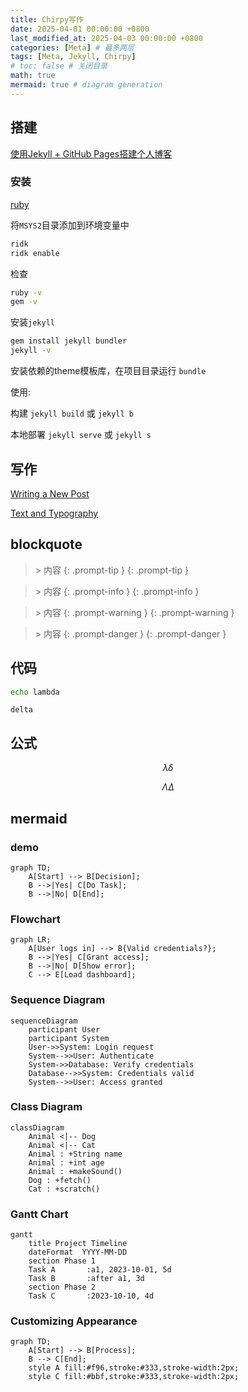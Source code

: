 ```yaml
---
title: Chirpy写作
date: 2025-04-01 00:00:00 +0800
last_modified_at: 2025-04-03 00:00:00 +0800
categories: [Meta] # 最多两层
tags: [Meta, Jekyll, Chirpy]
# toc: false # 关闭目录
math: true
mermaid: true # diagram generation
---
```


## 搭建

[使用Jekyll + GitHub Pages搭建个人博客](https://zzy979.github.io/posts/creating-personal-blog-site/)

### 安装

[ruby](https://rubyinstaller.org/downloads/)

将`MSYS2`目录添加到环境变量中

```bash
ridk
ridk enable
```

检查

```bash
ruby -v
gem -v
```

安装`jekyll`

``` bash
gem install jekyll bundler
jekyll -v
```

安装依赖的theme模板库，在项目目录运行 `bundle`

使用:

构建 `jekyll build` 或 `jekyll b`

本地部署 `jekyll serve` 或 `jekyll s`

## 写作

[Writing a New Post](https://chirpy.cotes.page/posts/write-a-new-post/)

[Text and Typography](https://chirpy.cotes.page/posts/text-and-typography/)

## blockquote

> \> 内容  {: .prompt-tip }
{: .prompt-tip }

> \> 内容  {: .prompt-info }
{: .prompt-info }

> \> 内容  {: .prompt-warning }
{: .prompt-warning }

> \> 内容  {: .prompt-danger }
{: .prompt-danger }

## 代码

```bash
echo lambda
```

```
delta
```

## 公式

$$
\lambda \delta
$$

$$
\Lambda \Delta
$$

## mermaid

### demo

```mermaid
graph TD;
    A[Start] --> B[Decision];
    B -->|Yes| C[Do Task];
    B -->|No| D[End];
```

### Flowchart

```mermaid
graph LR;
    A[User logs in] --> B{Valid credentials?};
    B -->|Yes| C[Grant access];
    B -->|No| D[Show error];
    C --> E[Load dashboard];
```

### Sequence Diagram

```mermaid
sequenceDiagram
    participant User
    participant System
    User->>System: Login request
    System-->>User: Authenticate
    System->>Database: Verify credentials
    Database-->>System: Credentials valid
    System-->>User: Access granted
```

### Class Diagram

```mermaid
classDiagram
    Animal <|-- Dog
    Animal <|-- Cat
    Animal : +String name
    Animal : +int age
    Animal : +makeSound()
    Dog : +fetch()
    Cat : +scratch()
```

### Gantt Chart  

```mermaid
gantt
    title Project Timeline
    dateFormat  YYYY-MM-DD
    section Phase 1
    Task A       :a1, 2023-10-01, 5d
    Task B       :after a1, 3d
    section Phase 2
    Task C       :2023-10-10, 4d
```

### Customizing Appearance 

```mermaid
graph TD;
    A[Start] --> B[Process];
    B --> C[End];
    style A fill:#f96,stroke:#333,stroke-width:2px;
    style C fill:#bbf,stroke:#333,stroke-width:2px;
```
